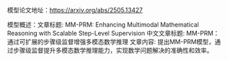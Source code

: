 模型论文地址：https://arxiv.org/abs/2505.13427

模型概述：文章标题: MM-PRM: Enhancing Multimodal Mathematical Reasoning with Scalable Step-Level Supervision
中文文章标题: MM-PRM：通过可扩展的步骤级监督增强多模态数学推理
文章内容: 提出MM-PRM模型，通过步骤级监督提升多模态数学推理能力，实现数学问题解决的准确性和效率。
